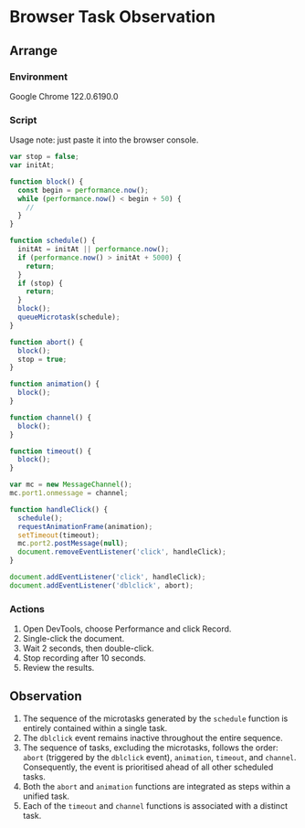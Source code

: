 # Browser Task Observation

## Arrange

### Environment

Google Chrome 122.0.6190.0

### Script

Usage note: just paste it into the browser console.

```js
var stop = false;
var initAt;

function block() {
  const begin = performance.now();
  while (performance.now() < begin + 50) {
    //
  }
}

function schedule() {
  initAt = initAt || performance.now();
  if (performance.now() > initAt + 5000) {
    return;
  }
  if (stop) {
    return;
  }
  block();
  queueMicrotask(schedule);
}

function abort() {
  block();
  stop = true;
}

function animation() {
  block();
}

function channel() {
  block();
}

function timeout() {
  block();
}

var mc = new MessageChannel();
mc.port1.onmessage = channel;

function handleClick() {
  schedule();
  requestAnimationFrame(animation);
  setTimeout(timeout);
  mc.port2.postMessage(null);
  document.removeEventListener('click', handleClick);
}

document.addEventListener('click', handleClick);
document.addEventListener('dblclick', abort);

```

### Actions

1. Open DevTools, choose Performance and click Record.
1. Single-click the document.
1. Wait 2 seconds, then double-click.
1. Stop recording after 10 seconds.
1. Review the results.

## Observation

1. The sequence of the microtasks generated by the `schedule` function is entirely contained within a single task.
2. The `dblclick` event remains inactive throughout the entire sequence.
3. The sequence of tasks, excluding the microtasks, follows the order: `abort` (triggered by the `dblclick` event), `animation`, `timeout`, and `channel`. Consequently, the event is prioritised ahead of all other scheduled tasks.
4. Both the `abort` and `animation` functions are integrated as steps within a unified task.
5. Each of the `timeout` and `channel` functions is associated with a distinct task.

